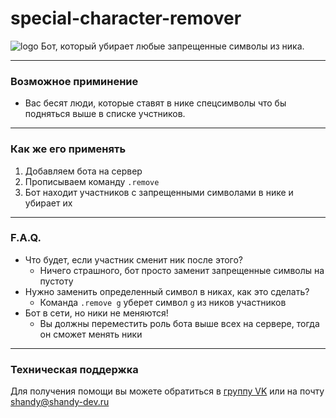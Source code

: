 # special-character-remover
![logo](https://media.discordapp.net/attachments/680742104187797606/793788881484120074/special-character-remover.png "Логотип")
Бот, который убирает любые запрещенные символы из ника.
___
### Возможное приминение
* Вас бесят люди, которые ставят в нике спецсимволы что бы подняться выше в списке учстников. 
___
### Как же его применять
1. Добавляем бота на сервер
2. Прописываем команду `.remove`
3. Бот находит участников с запрещенными символами в нике и убирает их
___
### F.A.Q.
* Что будет, если участник сменит ник после этого?
    * Ничего страшного, бот просто заменит запрещенные символы на пустоту
* Нужно заменить определенный символ в никах, как это сделать?
    * Команда `.remove g` уберет символ `g` из ников участников
* Бот в сети, но ники не меняются!
    * Вы должны переместить роль бота выше всех на сервере, тогда он сможет менять ники
___
### Техническая поддержка
Для получения помощи вы можете обратиться в [группу VK](https://vk.com/shandy_dev "пиши в ЛС сообщества") или на почту <shandy@shandy-dev.ru>